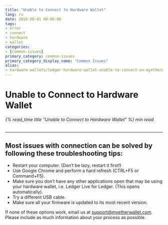 ```yaml
---
title: "Unable to Connect to Hardware Wallet"
lang: ru
date: 2018-06-01 00:06:00
tags:
- error
- connect
- hardware
- wallet
categories:
- [common-issues]
primary_category: common-issues
primary_category_display_name: "Common Issues"
alias:
- hardware-wallets/ledger-hardware-wallet-unable-to-connect-on-myetherwallet.html
---
```


# __Unable to Connect to Hardware Wallet__
###### {% read_time title "Unable to Connect to Hardware Wallet" %} min read
***

## __Most issues with connection can be solved by following these troubleshooting tips:__

* Restart your computer. (Don’t be lazy, restart it first!)
* Use Google Chrome and perform a hard refresh (CTRL+F5 or Command+F5).
* Make sure you don’t have any other applications open that may be using your hardware wallet, i.e. Ledger Live for Ledger. (This opens automatically).
* Try a different USB cable.
* Make sure all your firmware is updated to its most recent version. 

If none of these options work, email us at support@myetherwallet.com. Please include as much information about your process as possible.